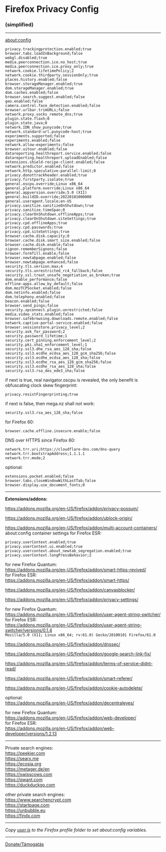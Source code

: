 # Firefox Privacy Config

### (simplified)

---

<about:config>

```
privacy.trackingprotection.enabled;true
browser.tabs.loadInBackground;false
webgl.disabled;true
media.peerconnection.ice.no_host;true
media.peerconnection.ice.proxy_only;true
network.cookie.lifetimePolicy;2
network.cookie.thirdparty.sessionOnly;true
places.history.enabled;false
browser.storageManager.enabled;true
dom.storageManager.enabled;true
dom.caches.enabled;false
browser.search.suggest.enabled;false
geo.enabled;false
camera.control.face_detection.enabled;false
browser.urlbar.trimURLs;false
network.proxy.socks_remote_dns;true
plugin.state.flash;0
plugin.state.java;0
network.IDN_show_punycode;true
network.standard-url.punycode-host;true
experiments.supported;false
experiments.enabled;false
network.allow-experiments;false
browser.uitour.enabled;false
datareporting.healthreport.service.enabled;false
datareporting.healthreport.uploadEnabled;false
extensions.shield-recipe-client.enabled;false
network.predictor.enabled;false
network.http.speculative-parallel-limit;0
privacy.donottrackheader.enabled;true
privacy.firstparty.isolate;true
general.oscpu.override;Linux x86_64
general.platform.override;Linux x86_64
general.appversion.override;5.0 (X11)
general.buildID.override;20220101000000
general.useragent.locale;en-US
privacy.sanitize.sanitizeOnShutdown;true
privacy.sanitize.timeSpan;0
privacy.clearOnShutdown.offlineApps;true
privacy.clearOnShutdown.siteSettings;true
privacy.cpd.offlineApps;true
privacy.cpd.passwords;true
privacy.cpd.siteSettings;true
browser.cache.disk.capacity;0
browser.cache.disk.smart_size.enabled;false
browser.cache.disk.enable;false
signon.rememberSignons;false
browser.formfill.enable;false
browser.newtabpage.enabled;false
browser.newtabpage.enhanced;false
security.tls.version.max;4
security.tls.unrestricted_rc4_fallback;false
security.ssl.treat_unsafe_negotiation_as_broken;true
dom.enable_performance;false
offline-apps.allow_by_default;false
dom.mozTCPSocket.enabled;false
dom.netinfo.enabled;false
dom.telephony.enabled;false
beacon.enabled;false
browser.send_pings;false
security.xpconnect.plugin.unrestricted;false
media.video_stats.enabled;false
browser.safebrowsing.downloads.remote.enabled;false
network.captive-portal-service.enabled;false
browser.sessionstore.privacy_level;2
security.ask_for_password;2
security.password_lifetime;1
security.cert_pinning.enforcement_level;2
security.pki.sha1_enforcement_level;1
security.ssl3.dhe_rsa_aes_128_sha;false
security.ssl3.ecdhe_ecdsa_aes_128_gcm_sha256;false
security.ssl3.ecdhe_ecdsa_aes_128_sha;false
security.ssl3.ecdhe_rsa_aes_128_gcm_sha256;false
security.ssl3.ecdhe_rsa_aes_128_sha;false
security.ssl3.rsa_des_ede3_sha;false
```

if next is true, real navigator.oscpu is revealed, the only benefit is obfuscating clock skew fingerprint:

```
privacy.resistFingerprinting;true
```

if next is false, then mega.nz shall not work:

```
security.ssl3.rsa_aes_128_sha;false
```

for Firefox 60:

```
browser.cache.offline.insecure.enable;false
```

DNS over HTTPS since Firefox 60:

```
network.trr.uri;https://cloudflare-dns.com/dns-query
network.trr.bootstrapAddress;1.1.1.1
network.trr.mode;2
```

optional:

```
extensions.pocket.enabled;false
browser.tabs.closeWindowWithLastTab;false
browser.display.use_document_fonts;0
```

---

__Extensions/addons:__

<https://addons.mozilla.org/en-US/firefox/addon/privacy-possum/>

<https://addons.mozilla.org/en-US/firefox/addon/ublock-origin/>

<https://addons.mozilla.org/en-US/firefox/addon/multi-account-containers/>  
about:config container settings for Firefox ESR:

```
privacy.userContext.enabled;true
privacy.userContext.ui.enabled;true
privacy.usercontext.about_newtab_segregation.enabled;true
privacy.userContext.longPressBehavior;2
```

for new Firefox Quantum:  
<https://addons.mozilla.org/en-US/firefox/addon/smart-https-revived/>  
for Firefox ESR:  
<https://addons.mozilla.org/en-US/firefox/addon/smart-https/>

<https://addons.mozilla.org/en-US/firefox/addon/canvasblocker/>

<https://addons.mozilla.org/en-US/firefox/addon/privacy-settings/>

for new Firefox Quantum:  
<https://addons.mozilla.org/en-US/firefox/addon/user-agent-string-switcher/>  
for Firefox ESR:  
<https://addons.mozilla.org/en-US/firefox/addon/user-agent-string-switcher/versions/0.1.4>  
`Mozilla/5.0 (X11; Linux x86_64; rv:61.0) Gecko/20100101 Firefox/61.0`

<https://addons.mozilla.org/en-US/firefox/addon/dnssec/>

<https://addons.mozilla.org/en-US/firefox/addon/google-search-link-fix/>

<https://addons.mozilla.org/en-US/firefox/addon/terms-of-service-didnt-read/>

<https://addons.mozilla.org/en-US/firefox/addon/smart-referer/>

<https://addons.mozilla.org/en-US/firefox/addon/cookie-autodelete/>

optional:  
<https://addons.mozilla.org/en-US/firefox/addon/decentraleyes/>

for new Firefox Quantum:  
<https://addons.mozilla.org/en-US/firefox/addon/web-developer/>  
for Firefox ESR:  
<https://addons.mozilla.org/en-US/firefox/addon/web-developer/versions/1.2.13>

---

Private search engines:  
<https://peekier.com>  
<https://searx.me>  
<https://ecosia.org>  
<https://metager.de/en>  
<https://swisscows.com>  
<https://qwant.com>  
<https://duckduckgo.com>

other private search engines:  
<https://www.searchencrypt.com>  
<https://startpage.com>  
<https://unbubble.eu>  
<https://findx.com>

---

_Copy [user.js](https://github.com/Tenmag/FirefoxPrivacyConfig/blob/master/user.js) to the Firefox profile folder to set about:config variables._

---

[Donate/Támogatás](https://paypal.me/Tenmag)

